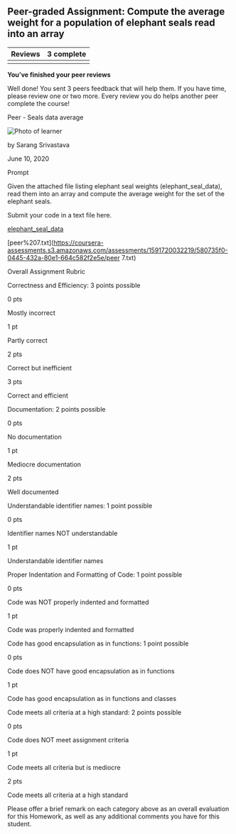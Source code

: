 ## Peer-graded Assignment: Compute the average weight for a population of elephant seals read into an array

| Reviews | 3 complete |
| ------- | ---------- |
|         |            |

**You’ve finished your peer reviews**

Well done! You sent 3 peers feedback that will help them. If you have time, please review one or two more. Every review you do helps another peer complete the course!





Peer - Seals data average

![Photo of learner](https://coursera-profile-photos.s3.amazonaws.com/18/44206023dd11e4a371d9d7bccf5822/avatar.png)

by Sarang Srivastava

June 10, 2020





Prompt

Given the attached file listing elephant seal weights (elephant_seal_data), read them into an array and compute the average weight for the set of the elephant seals.

Submit your code in a text file here.

[elephant_seal_data](https://d3c33hcgiwev3.cloudfront.net/W_lzvc89Eem06hL8prFFBA_161b31dd311a49239814cf1dff0bec18_elephant_seal_data?Expires=1591833600&Signature=Vit3Cq40n4HWwczarzAL-PtEQgF8kPHvtzA81H3-KWKDPWe3ONlxrPDQgs23dOde3892wP-3tdhMTCe45fY6w~1ddZGN4ET9WC9FXlGLq~1gudeqtsgPbukQHOrVdYONn74VqFdZi80k~77hHuhCHmZvcqSXisjYAaQg-2y9pjw_&Key-Pair-Id=APKAJLTNE6QMUY6HBC5A)



[peer%207.txt](https://coursera-assessments.s3.amazonaws.com/assessments/1591720032219/580735f0-0445-432a-80e1-664c582f2e5e/peer 7.txt)



Overall Assignment Rubric

Correctness and Efficiency: 3 points possible

0 pts

Mostly incorrect

1 pt

Partly correct

2 pts

Correct but inefficient

3 pts

Correct and efficient

Documentation: 2 points possible

0 pts

No documentation

1 pt

Mediocre documentation

2 pts

Well documented

Understandable identifier names: 1 point possible

0 pts

Identifier names NOT understandable

1 pt

Understandable identifier names

Proper Indentation and Formatting of Code: 1 point possible

0 pts

Code was NOT properly indented and formatted

1 pt

Code was properly indented and formatted

Code has good encapsulation as in functions: 1 point possible

0 pts

Code does NOT have good encapsulation as in functions

1 pt

Code has good encapsulation as in functions and classes

Code meets all criteria at a high standard: 2 points possible

0 pts

Code does NOT meet assignment criteria

1 pt

Code meets all criteria but is mediocre

2 pts

Code meets all criteria at a high standard

Please offer a brief remark on each category above as an overall evaluation for this Homework, as well as any additional comments you have for this student.